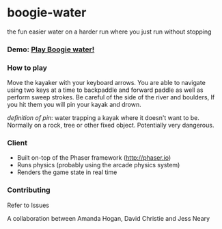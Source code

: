 # boogie-water
the fun easier water on a harder run where you just run without stopping

### Demo: [Play Boogie water!](https://boogie-water.netlify.com)

### How to play
Move the kayaker with your keyboard arrows. You are able to navigate using two keys at a time to backpaddle and forward paddle as well as perform sweep strokes. Be careful of the side of the river and boulders, If you hit them you will pin your kayak and drown.

_definition of pin_: water trapping a kayak where it doesn't want to be. Normally on a rock, tree or other fixed object. Potentially very dangerous.

### Client
- Built on-top of the Phaser framework (http://phaser.io)
- Runs physics (probably using the arcade physics system)
- Renders the game state in real time

### Contributing
Refer to Issues

A collaboration between Amanda Hogan, David Christie and Jess Neary

